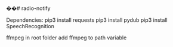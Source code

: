 ��#   r a d i o - n o t i f y  

Dependencies:
pip3 install requests
pip3 install pydub
pip3 install SpeechRecognition

ffmpeg in root folder
add ffmpeg to path variable
